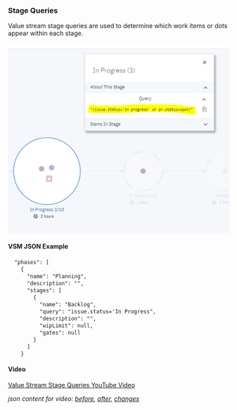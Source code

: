 
### Stage Queries

Value stream stage queries are used to determine which work items or dots appear within each stage.

![stageQueries](stageQueryinVS.png)


#### VSM JSON Example

```
  "phases": [
    {
      "name": "Planning",
      "description": "",
      "stages": [
        {
          "name": "Backlog",
          "query": "issue.status='In Progress",
          "description": "",
          "wipLimit": null,
          "gates": null
        }
      ]
    }
```


#### Video

[Value Stream Stage Queries YouTube Video](https://www.youtube.com/watch?v=dGqLMfeEpi0&list=PLDq88EzQBSsAcitaMxyYapVhDeHQELxXC&index=8&t=0s)

*json content for video: [before](vsmBefore.md), [after](vsmAfter.md), [changes](diff.html)*